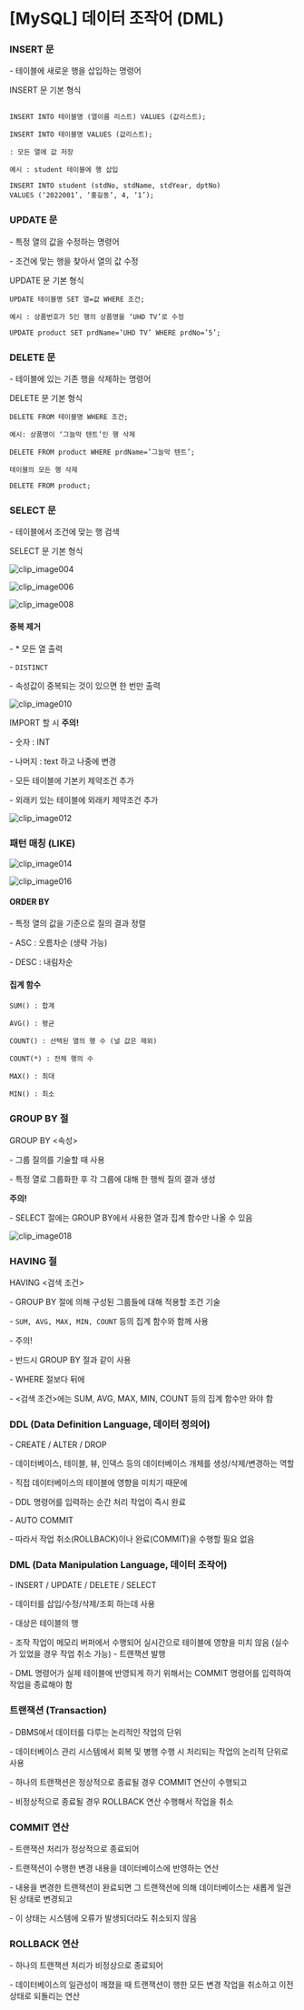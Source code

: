 

# [MySQL] 데이터 조작어 (DML)

  

### INSERT 문

\-   테이블에 새로운 행을 삽입하는 명령어

INSERT 문 기본 형식

```

INSERT INTO 테이블명 (열이름 리스트) VALUES (값리스트);

INSERT INTO 테이블명 VALUES (값리스트); 

: 모든 열에 값 저장

예시 : student 테이블에 행 삽입

INSERT INTO student (stdNo, stdName, stdYear, dptNo)
VALUES (‘2022001’, ‘홍길동’, 4, ‘1’);
```

 

### UPDATE 문

\-   특정 열의 값을 수정하는 명령어

\-   조건에 맞는 행을 찾아서 열의 값 수정

UPDATE 문 기본 형식

```
UPDATE 테이블명 SET 열=값 WHERE 조건;

예시 : 상품번호가 5인 행의 상품명을 ‘UHD TV’로 수정

UPDATE product SET prdName=’UHD TV’ WHERE prdNo=’5’;
```



### DELETE 문

\-   테이블에 있는 기존 행을 삭제하는 명령어

DELETE 문 기본 형식

```
DELETE FROM 테이블명 WHERE 조건;

예시: 상품명이 ‘그늘막 텐트’인 행 삭제

DELETE FROM product WHERE prdName=’그늘막 텐트’;

테이블의 모든 행 삭제

DELETE FROM product;
```



### SELECT 문

\-   테이블에서 조건에 맞는 행 검색

SELECT 문 기본 형식

![clip_image004](https://user-images.githubusercontent.com/101630615/173407121-2b2ad093-a2b8-47ed-bd2a-01f34c4a5b9b.jpg)

 

![clip_image006](https://user-images.githubusercontent.com/101630615/173407128-23d73822-a115-430d-b45f-63e2734c609d.jpg)

![clip_image008](https://user-images.githubusercontent.com/101630615/173407134-e219aa78-90ec-4d43-9bee-5928ede31fc8.jpg)

#### 중복 제거

\-   * 모든 열 출력

\-   ``DISTINCT``

\-   속성값이 중복되는 것이 있으면 한 번만 출력

![clip_image010](https://user-images.githubusercontent.com/101630615/173407139-ff5f0556-7f01-43ef-bd66-804047d6bd49.jpg)

IMPORT 할 시 **주의!**

\-   숫자 : INT

\-   나머지 : text 하고 나중에 변경

\-   모든 테이블에 기본키 제약조건 추가

\-   외래키 있는 테이블에 외래키 제약조건 추가



![clip_image012](https://user-images.githubusercontent.com/101630615/173407141-c8f470d1-3d98-45f0-b61c-ce6e13fd4704.jpg)

### 패턴 매칭 (LIKE)

![clip_image014](https://user-images.githubusercontent.com/101630615/173407143-606716f8-2169-4982-bac8-5f6fb7f26fba.jpg)

![clip_image016](https://user-images.githubusercontent.com/101630615/173407144-6d1e89a8-276e-43c7-9b7c-8547087e1a62.jpg)



#### ORDER BY

\-   특정 열의 값을 기준으로 질의 결과 정렬

\-   ASC : 오름차순 (생략 가능)

\-   DESC : 내림차순 



#### 집계 함수

```
SUM() : 합계

AVG() : 평균

COUNT() : 선택된 열의 행 수 (널 값은 제외)

COUNT(*) : 전체 행의 수

MAX() : 최대

MIN() : 최소
```



### GROUP BY 절

GROUP BY <속성>

\-   그룹 질의를 기술할 때 사용

\-   특정 열로 그룹화한 후 각 그룹에 대해 한 행씩 질의 결과 생성

   **주의!**

\-   SELECT 절에는 GROUP BY에서 사용한 열과 집계 함수만 나올 수 있음

![clip_image018](https://user-images.githubusercontent.com/101630615/173407147-4b439321-b10d-4dcb-a1b6-362bdf8be23c.jpg)



### HAVING 절

HAVING <검색 조건>

\-   GROUP BY 절에 의해 구성된 그룹들에 대해 적용할 조건 기술

\-   ``SUM, AVG, MAX, MIN, COUNT`` 등의 집계 함수와 함께 사용

\-   주의!

\-   반드시 GROUP BY 절과 같이 사용

\-   WHERE 절보다 뒤에

\-   <검색 조건>에는 SUM, AVG, MAX, MIN, COUNT 등의 집계 함수만 와야 함



### DDL (Data Definition Language, 데이터 정의어)

\-   CREATE / ALTER / DROP

\-   데이터베이스, 테이블, 뷰, 인덱스 등의 데이터베이스 개체를 생성/삭제/변경하는 역할

\-   직접 데이터베이스의 테이블에 영향을 미치기 때문에

\-   DDL 명령어를 입력하는 순간 처리 작업이 즉시 완료

\-   AUTO COMMIT

\-   따라서 작업 취소(ROLLBACK)이나 완료(COMMIT)을 수행할 필요 없음

### DML (Data Manipulation Language, 데이터 조작어)

\-   INSERT / UPDATE / DELETE / SELECT

\-   데이터를 삽입/수정/삭제/조회 하는데 사용

\-   대상은 테이블의 행

\-   조작 작업이 메모리 버퍼에서 수행되어 실시간으로 테이블에 영향을 미치 않음 (실수가 있었을 경우 작업 취소 가능) - 트랜잭션 발행

\-   DML 명령어가 실제 테이블에 반영되게 하기 위해서는 COMMIT 명령어를 입력하여 작업을 종료해야 함

 

### 트랜잭션 (Transaction)

\-   DBMS에서 데이터를 다루는 논리적인 작업의 단위

\-   데이터베이스 관리 시스템에서 회복 및 병행 수행 시 처리되는 작업의 논리적 단위로 사용

\-   하나의 트랜잭션은 정상적으로 종료될 경우 COMMIT 연산이 수행되고

\-   비정상적으로 종료될 경우 ROLLBACK 연산 수행해서 작업을 취소



### COMMIT 연산

\-   트랜잭션 처리가 정상적으로 종료되어

\-   트랜잭션이 수행한 변경 내용을 데이터베이스에 반영하는 연산

\-   내용을 변경한 트랜잭션이 완료되면 그 트랜잭션에 의해 데이터베이스는 새롭게 일관된 상태로 변경되고

\-   이 상태는 시스템에 오류가 발생되더라도 취소되지 않음

 

### ROLLBACK 연산

\-   하나의 트랜잭션 처리가 비정상으로 종료되어

\-   데이터베이스의 일관성이 깨졌을 때 트랜잭션이 행한 모든 변경 작업을 취소하고 이전 상태로 되돌리는 연산